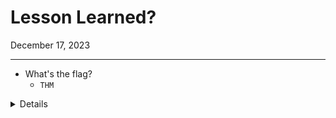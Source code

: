 # Lesson Learned?

December 17, 2023

---------------------------

- What's the flag?
	- `THM`


<details>
Steps:
Visit the website and you will see the login page. 

![image](https://github.com/kyou00/tryhackme-writeups/assets/92074685/e8d3445b-2c55-4d50-a55a-0acfd34936a4)

Then we will intercept the login credentials using the burpsuite tool.

![image](https://github.com/kyou00/tryhackme-writeups/assets/92074685/3d8304b6-b9dc-4d1e-ac67-35ba7dcc8a31)

We could use hydra to guess for the username that exist in the database, so we can login.

![image](https://github.com/kyou00/tryhackme-writeups/assets/92074685/3cf4fef3-5eeb-4ff0-85b3-2571313467b9)

```
hydra -L ~/Downloads/xato-net-10-million-usernames.txt -p asdf 10.10.157.124 http-post-form "/:username=^USER^&password=^PASS^:Invalid username and password."
```

-------------------------------------------------------
-L for the username 

-p is for the password which we just put a random letters 

10.10.157.124 is the IP address of the website

http-post-form is the HTTP method that has been used.

![image](https://github.com/kyou00/tryhackme-writeups/assets/92074685/0fc232ca-ad45-47f1-8b66-35bc18ce5b7d)

/ is the directory where the username and password goes

username=^USER^ is the username list that has been provided

password=^PASS^ is the password list that has been provided

Invalid username and password is the error message for the wrong credentials

![image](https://github.com/kyou00/tryhackme-writeups/assets/92074685/3c856a20-2ff1-4d95-b401-d7c8237f1898)

--------------------------------------------------------

Now we know the usernames that we can use we can now proceed to SQL injection.

![image](https://github.com/kyou00/tryhackme-writeups/assets/92074685/5bd49c30-3416-453f-a9a8-2c059b0e2dfb)

We can use this SAFE SQL injection by Tib3rius

![image](https://github.com/kyou00/tryhackme-writeups/assets/92074685/301bb13e-0b6c-43dd-b230-ddbc564e82f1)

![image](https://github.com/kyou00/tryhackme-writeups/assets/92074685/31ff5559-5aa2-4127-b5af-ec1123e36293)

```
kelly';-- -
```

As we login the credentials we are now in the page 

![image](https://github.com/kyou00/tryhackme-writeups/assets/92074685/801777b7-f700-4599-8268-1bf242dc9abc)

</details>

